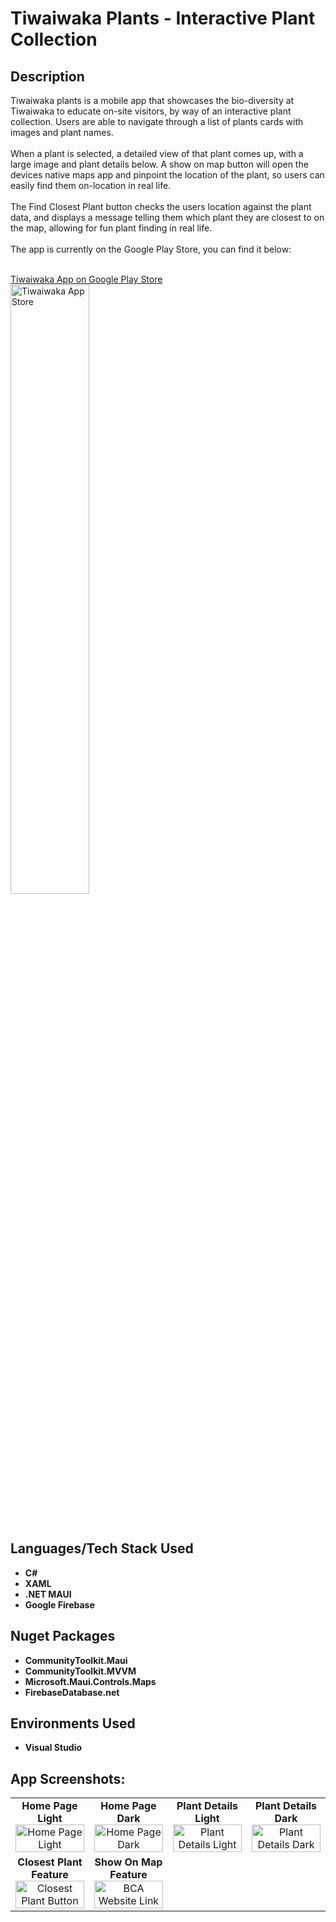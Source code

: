 <h1>Tiwaiwaka Plants - Interactive Plant Collection</h1>

<h2>Description</h2>
Tiwaiwaka plants is a mobile app that showcases the bio-diversity at Tiwaiwaka to educate on-site visitors, by way of an interactive plant collection. Users are able to navigate through a list of plants cards with images and plant names.<br/><br/>
When a plant is selected, a detailed view of that plant comes up, with a large image and plant details below. A show on map button will open the devices native maps app and pinpoint the location of the plant, so users can easily find them on-location in real life.<br/><br/>
The Find Closest Plant button checks the users location against the plant data, and displays a message telling them which plant they are closest to on the map, allowing for fun plant finding in real life.<br/><br/>
The app is currently on the Google Play Store, you can find it below: <br/><br/>


[Tiwaiwaka App on Google Play Store](https://play.google.com/store/apps/details?id=com.companyname.firstmauiapp&hl=en)<br/>
<img src="https://i.imgur.com/ZeyI0dr.jpeg" alt="Tiwaiwaka App Store" width="50%">

<br />


<h2>Languages/Tech Stack Used</h2>

- <b>C#</b> 
- <b>XAML</b>
- <b>.NET MAUI</b>
- <b>Google Firebase</b>

<h2>Nuget Packages</h2>

  - <b>CommunityToolkit.Maui</b>
  - <b>CommunityToolkit.MVVM</b>
  - <b>Microsoft.Maui.Controls.Maps</b>
  - <b>FirebaseDatabase.net</b>




<h2>Environments Used </h2>

- <b>Visual Studio</b>

<h2>App Screenshots:</h2>

<p align="center">
  <table>
    <tr>
      <td align="center" valign="top" width="25%">
        <b>Home Page Light</b><br>
        <img src="https://i.imgur.com/oSHE7HR.jpeg" alt="Home Page Light" width="100%">
      </td>
      <td align="center" valign="top" width="25%">
        <b>Home Page Dark</b><br>
        <img src="https://i.imgur.com/yzD7QR6.jpeg" alt="Home Page Dark" width="100%">
      </td>
      <td align="center" valign="top" width="25%">
        <b>Plant Details Light</b><br>
        <img src="https://i.imgur.com/jdSghGu.jpeg" alt="Plant Details Light" width="100%">
      </td>
      <td align="center" valign="top" width="25%">
        <b>Plant Details Dark</b><br>
        <img src="https://i.imgur.com/qUc6eXL.jpeg" alt="Plant Details Dark" width="100%">
      </td>
    </tr>
    <tr>
      <td align="center" valign="top" width="25%">
        <b>Closest Plant Feature</b><br>
        <img src="https://i.imgur.com/C0lmfa2.jpeg" alt="Closest Plant Button" width="100%">
      </td>
      <td align="center" valign="top" width="25">
        <b>Show On Map Feature</b><br>
        <img src="https://i.imgur.com/bi7ZC0j.jpeg" alt="BCA Website Link" width="100%">
      </td>
    </tr>
  </table>
</p>


<!--
<h2>Program walk-through:</h2>

<p align="center">
Launch the utility: <br/>
<img src="https://i.imgur.com/62TgaWL.png" height="80%" width="80%" alt="Disk Sanitization Steps"/>
<br />
<br />
Select the disk:  <br/>
<img src="https://i.imgur.com/tcTyMUE.png" height="80%" width="80%" alt="Disk Sanitization Steps"/>
<br />
<br />
Enter the number of passes: <br/>
<img src="https://i.imgur.com/nCIbXbg.png" height="80%" width="80%" alt="Disk Sanitization Steps"/>
<br />
<br />
Confirm your selection:  <br/>
<img src="https://i.imgur.com/cdFHBiU.png" height="80%" width="80%" alt="Disk Sanitization Steps"/>
<br />
<br />
Wait for process to complete (may take some time):  <br/>
<img src="https://i.imgur.com/JL945Ga.png" height="80%" width="80%" alt="Disk Sanitization Steps"/>
<br />
<br />
Sanitization complete:  <br/>
<img src="https://i.imgur.com/K71yaM2.png" height="80%" width="80%" alt="Disk Sanitization Steps"/>
<br />
<br />
Observe the wiped disk:  <br/>
<img src="https://i.imgur.com/AeZkvFQ.png" height="80%" width="80%" alt="Disk Sanitization Steps"/>
</p>
--!>
